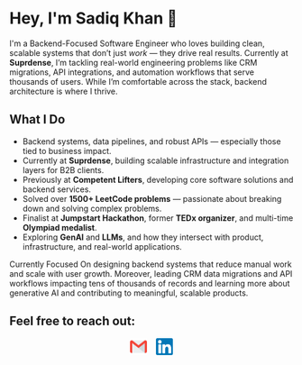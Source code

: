 # Hey, I'm Sadiq Khan 👋  

I'm a Backend-Focused Software Engineer who loves building clean, scalable systems that don’t just *work* — they drive real results. Currently at **Suprdense**, I’m tackling real-world engineering problems like CRM migrations, API integrations, and automation workflows that serve thousands of users. While I’m comfortable across the stack, backend architecture is where I thrive.

## What I Do

- Backend systems, data pipelines, and robust APIs — especially those tied to business impact.
- Currently at **Suprdense**, building scalable infrastructure and integration layers for B2B clients.
- Previously at **Competent Lifters**, developing core software solutions and backend services.
- Solved over **1500+ LeetCode problems** — passionate about breaking down and solving complex problems.
- Finalist at **Jumpstart Hackathon**, former **TEDx organizer**, and multi-time **Olympiad medalist**.
- Exploring **GenAI** and **LLMs**, and how they intersect with product, infrastructure, and real-world applications.

Currently Focused On designing backend systems that reduce manual work and scale with user growth. Moreover, leading CRM data migrations and API workflows impacting tens of thousands of records and learning more about generative AI and contributing to meaningful, scalable products.

## Feel free to reach out:

<p align = "center"> <a href="mailto:sadiqkhan795@gmail.com"><img src="https://github.com/deut-erium/deut-erium/blob/master/assets/gmail.svg" width="30px" alt="mail"></a> &nbsp;&nbsp; <a href="https://www.linkedin.com/in/sadiqkhzn/" target="_blank"><img src="https://github.com/deut-erium/deut-erium/blob/master/assets/linkedin.svg" width="30px" alt="LinkedIn"></a> </p>
